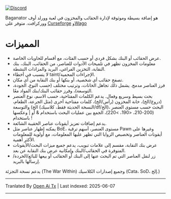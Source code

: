 [![Discord](https://shields.io/badge/discord-comment-lightblue?logo=discord&style=for-the-badge)](https://discord.gg/TtSN6DxSky)

Baganator هو إضافة بسيطة وموثوقة لإدارة الحقائب والمخزون في لعبة وورلد أوف ووركرافت. متوفر على [Curseforge](https://www.curseforge.com/wow/addons/baganator) و[Wago](https://addons.wago.io/addons/baganator/)

# المميزات

*   عرض الحقائب أو البنك بشكل فردي أو حسب الفئات، مع أقسام للحاويات الخاصة.
*   معلومات المخزون تظهر في تلميحات الأدوات للعناصر، من الحقائب، البنك، بنك النقابة، التخزين الفراغي، البريد والمزادات النشطة.
*   لا يتسبب في أخطاء taint/الإجراءات المحمية.
*   تصفح حقائب أي شخصية، أو بنكها أو بنك النقابة من أي مكان.
*   فرز العناصر مدمج. يشمل ذلك تجاهل الخانات، وترتيب مختلف (حسب النوع، الجودة، التوسعة)، وفرز حقائب البنك/بنك المواد معًا.
*   بحث بسيط وسريع وفعال. يدعم الكلمات المفتاحية، حسب الاسم، نوع العنصر (دروع/الخ)، خانة المخزون (رأس/الخ)، كلمات مفتاحية أخرى (مثل الجرعة، الطعام، الخ) والتوسعة (النسخة الحديثة فقط، كلاسيك/df/الخ)، البحث حسب مستوى العنصر (200-210، <190، >220)، الجمع بين عمليات البحث باستخدام & أو | وعكسها باستخدام !
*   يدعم إضافات تعزيز أيقونات عناصر الحقيبة الشائعة.
*   يمكنه إظهار عناصر مثل BoE، مستوى العنصر، أسهم ترقية Pawn وغيرها على أيقونات العناصر وتخصيص الزوايا التي تظهر عليها المعلومات، مع أولوية للمعلومات الأكثر أهمية.
*   عرض بنك النقابة، مقسم إلى علامات تبويب، يدعم جميع ميزات البحث/الأيقونات المتوفرة في الحقائب/البنك وإمكانية عرض بنك النقابة عن بعد.
*   زر لنقل العناصر التي تم البحث عنها إلى البنك أو الحقائب أو بيعها للبائع/الخردة/إرسالها بالبريد.

يدعم نسخة التجزئة (The War Within) وجميع إصدارات الكلاسيك (Cata، SoD، إلخ.)

---

Tranlated By [Open Ai Tx](https://github.com/OpenAiTx/OpenAiTx) | Last indexed: 2025-06-07

---